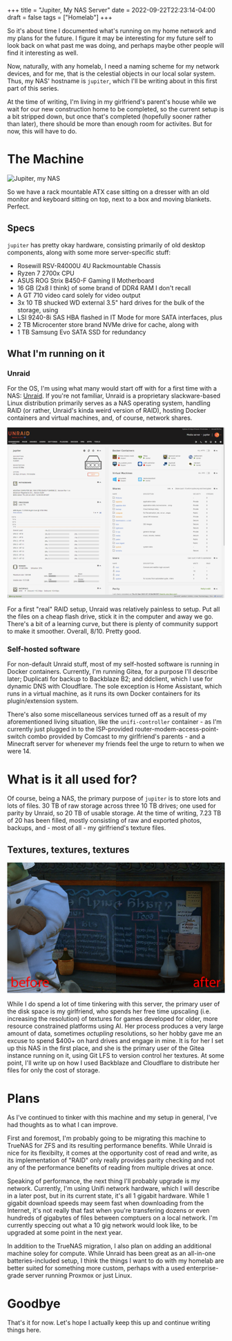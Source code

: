 +++
title = "Jupiter, My NAS Server"
date = 2022-09-22T22:23:14-04:00
draft = false
tags = ["Homelab"]
+++

So it's about time I documented what's running on my home network and my plans
for the future. I figure it may be interesting for my future self to look back
on what past me was doing, and perhaps maybe other people will find it
interesting as well.

Now, naturally, with any homelab, I need a naming scheme for my network devices,
and for me, that is the celestial objects in our local solar system. Thus, my
NAS' hostname is `jupiter`, which I'll be writing about in this first part of
this series.

At the time of writing, I'm living in my girlfriend's parent's house while we
wait for our new construction home to be completed, so the current setup is a
bit stripped down, but once that's completed (hopefully sooner rather than
later), there should be more than enough room for activites. But for now, this
will have to do.

# The Machine

![Jupiter, my NAS](jupiter.jpg)

So we have a rack mountable ATX case sitting on a dresser with an old monitor
and keyboard sitting on top, next to a box and moving blankets. Perfect.

<!-- todo: the laptop/evolution of setup
Not actually my first home server, but the first one that is theoretically rack-
mountable.
-->

## Specs

`jupiter` has pretty okay hardware, consisting primarily of old desktop
components, along with some more server-specific stuff:

- Rosewill RSV-R4000U 4U Rackmountable Chassis
- Ryzen 7 2700x CPU
- ASUS ROG Strix B450-F Gaming II Motherboard
- 16 GB (2x8 I think) of some brand of DDR4 RAM I don't recall
- A GT 710 video card solely for video output
- 3x 10 TB shucked WD external 3.5" hard drives for the bulk of the storage, using
- LSI 9240-8i SAS HBA flashed in IT Mode for more SATA interfaces, plus
- 2 TB Microcenter store brand NVMe drive for cache, along with
- 1 TB Samsung Evo SATA SSD for redundancy

## What I'm running on it

### Unraid

For the OS, I'm using what many would start off with for a first time with a
NAS: [Unraid](https://unraid.net/). If you're not familiar, Unraid is a
proprietary slackware-based Linux distribution primarily serves as a NAS
operating system, handling RAID (or rather, Unraid's kinda weird version of
RAID), hosting Docker containers and virtual machines, and, of course, network
shares.

![Unraid](unraid.png)

For a first "real" RAID setup, Unraid was relatively painless to setup. Put all
the files on a cheap flash drive, stick it in the computer and away we go.
There's a bit of a learning curve, but there is plenty of community support to
make it smoother. Overall, 8/10. Pretty good.

### Self-hosted software

For non-default Unraid stuff, most of my self-hosted software is running in
Docker containers. Currently, I'm running Gitea, for a purpose I'll describe
later; Duplicati for backup to Backblaze B2; and ddclient, which I use for
dynamic DNS with Cloudflare. The sole exception is Home Assistant, which runs in
a virtual machine, as it runs its own Docker containers for its plugin/extension
system.

There's also some miscellaneous services turned off as a result of my
aforementioned living situation, like the `unifi-controller` container - as I'm
currently just plugged in to the ISP-provided router-modem-access-point-switch
combo provided by Comcast to my girlfriend's parents - and a Minecraft server
for whenever my friends feel the urge to return to when we were 14.

# What is it all used for?

Of course, being a NAS, the primary purpose of `jupiter` is to store lots and
lots of files. 30 TB of raw storage across three 10 TB drives; one used for
parity by Unraid, so 20 TB of usable storage. At the time of writing, 7.23 TB of
20 has been filled, mostly consisting of raw and exported photos, backups, and -
most of all - my girlfriend's texture files.

## Textures, textures, textures

![Upscaling example](upscaling.png)

While I do spend a lot of time tinkering with this server, the primary user of
the disk space is my girlfriend, who spends her free time upscaling (i.e.
increasing the resolution) of textures for games developed for older, more
resource constrained platforms using AI. Her process produces a very large
amount of data, sometimes *octupling* resolutions, so her hobby gave me an
excuse to spend $400+ on hard drives and engage in mine. It is for her I set up
this NAS in the first place, and she is the primary user of the Gitea instance
running on it, using Git LFS to version control her textures. At some point,
I'll write up on how I used Backblaze and Cloudflare to distribute her files for
only the cost of storage.

<!-- Some of her most popular mods include
one for The Elder Scrolls IV: Oblivion, a game that came out in 2006,
quadrupling the resolution of all textures in the game. More recently, she has
been working on increasing the resolution of all the textures in Final Fantasy
XIV, an MMORPG that was originally developed to be able to run on the
Playstation 3 - a console released almost 12 years ago.

Naturally, all this upscaling produces a lot of data. She is *quadrupling* or
even *octupling* resolutions, after all. And because of her hobby, I had the
excuse to spend $400+ on hard drives and finally dive into building out my own
small scale data center.

The Gitea instance mentioned previously actually serves to version control this
process, using Git LFS to manage the massive files she creates. qBittorrent is
(or at least will be) used to distribute the end result of her process - multi-
gigabyte compressed archives of high-resolution textures, in addition to
uploading to [Nexus Mods](https://www.nexusmods.com/users/629887) and m -->


# Plans

As I've continued to tinker with this machine and my setup in general, I've had
thoughts as to what I can improve.

First and foremost, I'm probably going to be migrating this machine to TrueNAS
for ZFS and its resulting performance benefits. While Unraid is nice for its
flexibilty, it comes at the opportunity cost of read and write, as its
implementation of "RAID" only really provides parity checking and not any of the
performance benefits of reading from multiple drives at once.

Speaking of performance, the next thing I'll probably upgrade is my network.
Currently, I'm using Unifi network hardware, which I will describe in a later
post, but in its current state, it's all 1 gigabit hardware. While 1 gigabit
download speeds may seem fast when downloading from the Internet, it's not
really that fast when you're transfering dozens or even hundreds of gigabytes
of files between comptuers on a local network. I'm currently speccing out what
a 10 gig network would look like, to be upgraded at some point in the next year.

In addition to the TrueNAS migration, I also plan on adding an additional
machine soley for compute. While Unraid has been great as an all-in-one
batteries-included setup, I think the things I want to do with my homelab are
better suited for something more custom, perhaps with a used enterprise-grade
server running Proxmox or just Linux.

# Goodbye

That's it for now. Let's hope I actually keep this up and continue writing
things here.
